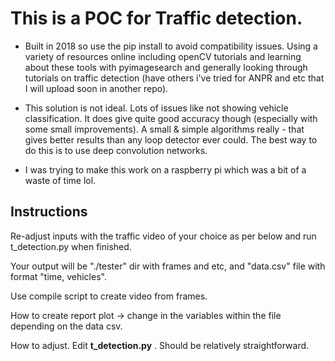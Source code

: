 # This is a POC for Traffic detection. 

- Built in 2018 so use the pip install to avoid compatibility issues. Using a variety of resources online including openCV tutorials and learning about these tools with pyimagesearch and generally looking through tutorials on traffic detection (have others i've tried for ANPR and etc that I will upload soon in another repo).

- This solution is not ideal. Lots of issues like not showing vehicle classification. It does give quite good accuracy though (especially with some small improvements). A small & simple algorithms really - that gives better results than any loop detector ever could. The best way to do this is to use deep convolution networks.

- I was trying to make this work on a raspberry pi which was a bit of a waste of time lol.



## Instructions
Re-adjust inputs with the traffic video of your choice as per below and run t_detection.py when finished.

Your output will be "./tester" dir with frames and etc, and "data.csv" file with format "time, vehicles".

Use compile  script to create video from frames.

How to create report plot -> change in the variables within the file depending on the data csv.

How to adjust.
Edit **t_detection.py** . Should be relatively straightforward.
